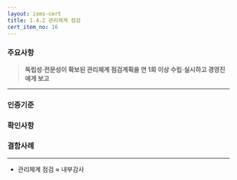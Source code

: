 ```yaml
---
layout: isms-cert
title: 1.4.2 관리체계 점검
cert_item_no: 16
---
```


### 주요사항  
> **독립성·전문성이 확보된 관리체계 점검계획을 연 1회 이상 수립·실시하고 경영진에게 보고**

---  

### 인증기준


### 확인사항



### 결함사례



---

- 관리체계 점검 ≈ 내부감사


